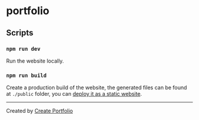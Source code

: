 # portfolio

## Scripts

### `npm run dev`

Run the website locally.

### `npm run build`

Create a production build of the website, the generated files can be found at `./public` folder, you can [deploy it as a static website](https://saber.land/docs/deployment.html).

---

Created by [Create Portfolio](https://github.com/saberland/create-portfolio)
